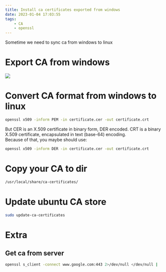 ```yaml
---
title: Install ca certificates exported from windows
date: 2023-01-04 17:03:55
tags:
    - CA
    - openssl
---
```

<!-- toc -->

Sometime we need to sync ca from windows to linux
# Export CA from windows
![](export.png)

# Convert CA format from windows to linux
```bash
openssl x509 -inform PEM -in certificate.cer -out certificate.crt
```

But CER is an X.509 certificate in binary form, DER encoded. CRT is a binary X.509 certificate, encapsulated in text (base-64) encoding.  
Because of that, you maybe should use:
```bash
openssl x509 -inform DER -in certificate.cer -out certificate.crt
```

# Copy your CA to dir
```bash
/usr/local/share/ca-certificates/
```

# Update ubuntu CA store
```bash
sudo update-ca-certificates
```

# Extra
## Get ca from server 

```bash
openssl s_client -connect www.google.com:443 2>/dev/null </dev/null |  sed -ne '/-BEGIN CERTIFICATE-/,/-END CERTIFICATE-/p'

```